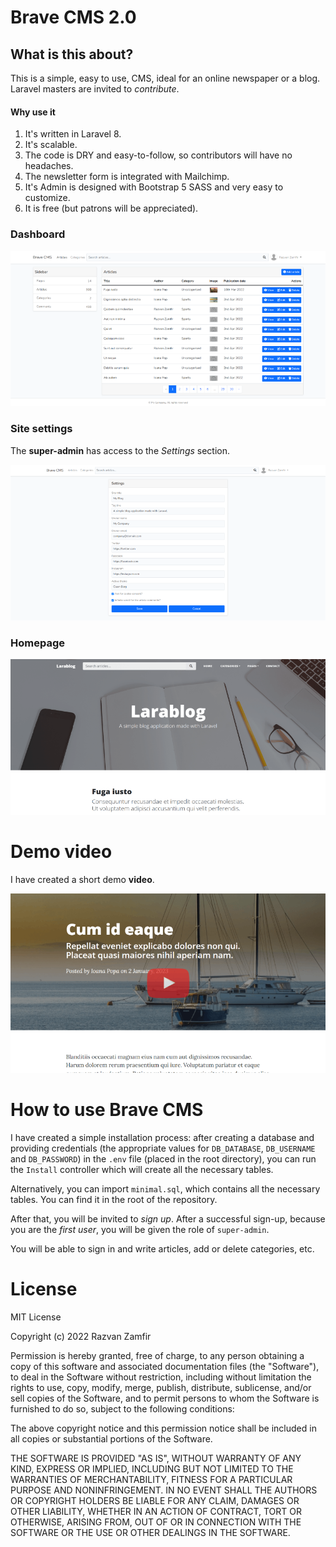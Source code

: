 # Brave CMS 2.0

## What is this about? 

This is a simple, easy to use, CMS, ideal for an online newspaper or a blog. Laravel masters are invited to *contribute*.

#### Why use it

1. It's written in Laravel 8.
2. It's scalable.
3. The code is DRY and easy-to-follow, so contributors will have no headaches.
4. The newsletter form is integrated with Mailchimp.
5. It's Admin is designed with Bootstrap 5 SASS and very easy to customize.
6. It is free (but patrons will be appreciated).

### Dashboard

![Dashboard preview](https://github.com/Ajax30/BraveCMS-2.0/blob/main/screenshots/dashboard.png)

### Site settings

The **super-admin** has access to the *Settings* section.

![Settings preview](https://github.com/Ajax30/BraveCMS-2.0/blob/main/screenshots/settings.png)

### Homepage

![Homepage preview](https://github.com/Ajax30/BraveCMS-2.0/blob/main/screenshots/homepage.png)


# Demo video

I have created a short demo **video**.

[![Demo video](https://github.com/Ajax30/BraveCMS-2.0/blob/main/screenshots/video-thumbnail.png)](https://www.youtube.com/watch?v=AEMUFTxO4uc)


# How to use Brave CMS

I have created a simple installation process: after creating a database and providing credentials (the appropriate values for `DB_DATABASE`, `DB_USERNAME` and `DB_PASSWORD`) in the `.env` file (placed in the root directory), you can run the `Install` controller which will create all the necessary tables.

Alternatively, you can import `minimal.sql`, which contains all the necessary tables. You can find it in the root of the repository.

After that, you will be invited to *sign up*. After a successful sign-up, because you are the *first user*, you will be given the role of `super-admin`.

You will be able to sign in and write articles, add or delete categories, etc.   

# License

MIT License

Copyright (c) 2022 Razvan Zamfir

Permission is hereby granted, free of charge, to any person obtaining a copy
of this software and associated documentation files (the "Software"), to deal
in the Software without restriction, including without limitation the rights
to use, copy, modify, merge, publish, distribute, sublicense, and/or sell
copies of the Software, and to permit persons to whom the Software is
furnished to do so, subject to the following conditions:

The above copyright notice and this permission notice shall be included in all
copies or substantial portions of the Software.

THE SOFTWARE IS PROVIDED "AS IS", WITHOUT WARRANTY OF ANY KIND, EXPRESS OR
IMPLIED, INCLUDING BUT NOT LIMITED TO THE WARRANTIES OF MERCHANTABILITY,
FITNESS FOR A PARTICULAR PURPOSE AND NONINFRINGEMENT. IN NO EVENT SHALL THE
AUTHORS OR COPYRIGHT HOLDERS BE LIABLE FOR ANY CLAIM, DAMAGES OR OTHER
LIABILITY, WHETHER IN AN ACTION OF CONTRACT, TORT OR OTHERWISE, ARISING FROM,
OUT OF OR IN CONNECTION WITH THE SOFTWARE OR THE USE OR OTHER DEALINGS IN THE
SOFTWARE.

